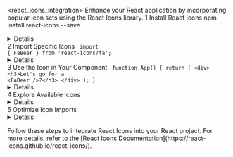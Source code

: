 <react_icons_integration>
  <instructions>
    <title>Integrating React Icons into Your Project</title>
    <description>Enhance your React application by incorporating popular icon sets using the React Icons library.</description>
    <steps>
      <step>
        <number>1</number>
        <description>Install React Icons</description>
        <action>
          <command>npm install react-icons --save</command>
        </action>
        <details>
          <item>Installs the React Icons package, providing access to a wide range of icon sets.</item>
        </details>
      </step>
      <step>
        <number>2</number>
        <description>Import Specific Icons</description>
        <action>
          <code>
            import { FaBeer } from 'react-icons/fa';
          </code>
        </action>
        <details>
          <item>Imports the desired icon component from the appropriate icon set. In this example, `FaBeer` is imported from Font Awesome.</item>
        </details>
      </step>
      <step>
        <number>3</number>
        <description>Use the Icon in Your Component</description>
        <action>
          <code>
            function App() {
              return (
                &lt;div&gt;
                  &lt;h3&gt;Let's go for a &lt;FaBeer /&gt;?&lt;/h3&gt;
                &lt;/div&gt;
              );
            }
          </code>
        </action>
        <details>
          <item>Incorporates the imported icon component (`FaBeer`) into your React component's JSX.</item>
        </details>
      </step>
      <step>
        <number>4</number>
        <description>Explore Available Icons</description>
        <details>
          <item>Visit the [React Icons Documentation](https://react-icons.github.io/react-icons/) to browse and search for available icons across various icon sets.</item>
        </details>
      </step>
      <step>
        <number>5</number>
        <description>Optimize Icon Imports</description>
        <details>
          <item>For larger projects, consider importing icons directly from their respective packages to optimize bundle size:</item>
          <code>
            import { FaBeer } from '@react-icons/all-files/fa/FaBeer';
          </code>
          <item>This approach ensures that only the icons you use are included in your bundle.</item>
        </details>
      </step>
    </steps>
  </instructions>

  <execution>
    <prompt>Follow these steps to integrate React Icons into your React project. For more details, refer to the [React Icons Documentation](https://react-icons.github.io/react-icons/).</prompt>
  </execution>
</react_icons_integration>
